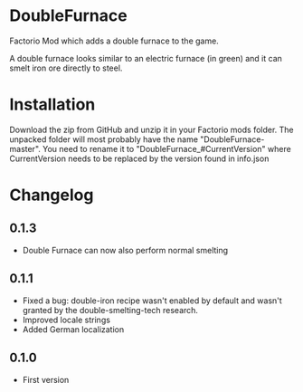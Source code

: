 # DoubleFurnace
Factorio Mod which adds a double furnace to the game.

A double furnace looks similar to an electric furnace (in green)
and it can smelt iron ore directly to steel.

# Installation
Download the zip from GitHub and unzip it in your Factorio mods folder.
The unpacked folder will most probably have the name "DoubleFurnace-master".
You need to rename it to "DoubleFurnace_#CurrentVersion" where CurrentVersion needs to be replaced by the version found in info.json


# Changelog

## 0.1.3
- Double Furnace can now also perform normal smelting

## 0.1.1
- Fixed a bug: double-iron recipe wasn't enabled by default and wasn't granted by the double-smelting-tech research.
- Improved locale strings
- Added German localization

## 0.1.0
- First version
